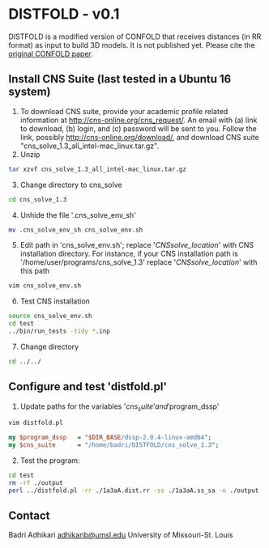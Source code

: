 # DISTFOLD - v0.1  
DISTFOLD is a modified version of CONFOLD that receives distances (in RR format) as input to build 3D models. It is not published yet. Please cite the [original CONFOLD paper](https://onlinelibrary.wiley.com/doi/full/10.1002/prot.24829).

## Install CNS Suite (last tested in a Ubuntu 16 system)  
1. To download CNS suite, provide your academic profile related 
   information at http://cns-online.org/cns_request/. An email
   with (a) link to download, (b) login, and (c) password
   will be sent to you. Follow the link, possibly
   http://cns-online.org/download/, and download 
   CNS suite "cns_solve_1.3_all_intel-mac_linux.tar.gz".
2. Unzip
```bash
tar xzvf cns_solve_1.3_all_intel-mac_linux.tar.gz
```
3. Change directory to cns_solve
```bash
cd cns_solve_1.3
```
4. Unhide the file '.cns_solve_env_sh'
```bash
mv .cns_solve_env_sh cns_solve_env.sh
```
5. Edit path in 'cns_solve_env.sh'; replace '_CNSsolve_location_' with CNS installation directory. For instance, if your CNS installation path is '/home/user/programs/cns_solve_1.3' replace '_CNSsolve_location_' with this path
```bash
vim cns_solve_env.sh
```
6. Test CNS installation
```bash
source cns_solve_env.sh
cd test 
../bin/run_tests -tidy *.inp
```
7. Change directory
```bash
cd ../../
```

## Configure and test 'distfold.pl'  
1. Update paths for the variables '$cns_suite' and '$program_dssp'
```bash
vim distfold.pl
```
```perl
my $program_dssp   = "$DIR_BASE/dssp-2.0.4-linux-amd64";
my $cns_suite      = "/home/badri/DISTFOLD/cns_solve_1.3";
```
2. Test the program:
```bash
cd test
rm -rf ./output
perl ../distfold.pl -rr ./1a3aA.dist.rr -ss ./1a3aA.ss_sa -o ./output
```

## Contact  
Badri Adhikari
adhikarib@umsl.edu
University of Missouri-St. Louis
